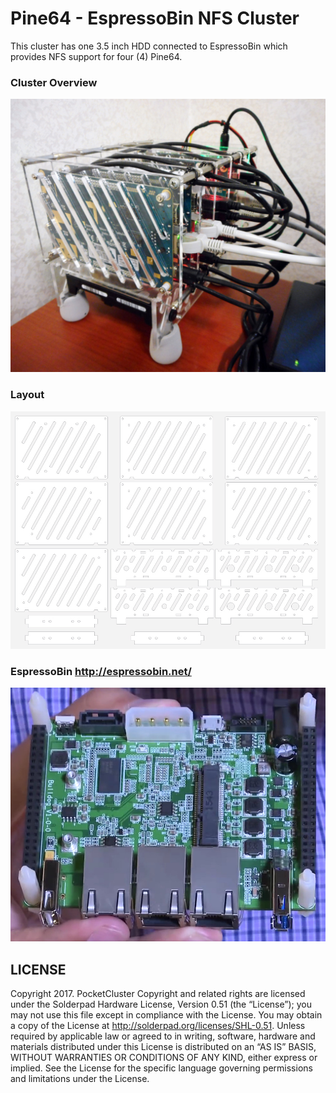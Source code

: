 # Pine64 - EspressoBin NFS Cluster
This cluster has one 3.5 inch HDD connected to EspressoBin which provides NFS support for four (4) Pine64.

### Cluster Overview
![](cluster_01.jpg)

### Layout
![](print.jpg)

### EspressoBin <http://espressobin.net/>
![](espressobin.jpg)

## LICENSE  

Copyright 2017. PocketCluster Copyright and related rights are licensed under the Solderpad Hardware License, Version 0.51 (the “License”); you may not use this file except in compliance with the License. You may obtain a copy of the License at http://solderpad.org/licenses/SHL-0.51. Unless required by applicable law or agreed to in writing, software, hardware and materials distributed under this License is distributed on an “AS IS” BASIS, WITHOUT WARRANTIES OR CONDITIONS OF ANY KIND, either express or implied. See the License for the specific language governing permissions and limitations under the License.